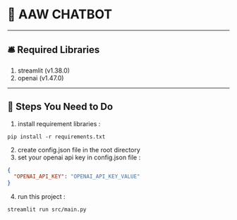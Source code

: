 # 🤖 AAW CHATBOT
_________________________________

## 🛎️ Required Libraries
1. streamlit (v1.38.0)
2. openai (v1.47.0)
_________________________________

## 👣 Steps You Need to Do
1. install requirement libraries : 
```commandline
pip install -r requirements.txt
```

2. create config.json file in the root directory
3. set your openai api key in config.json file :
```json
{
  "OPENAI_API_KEY": "OPENAI_API_KEY_VALUE"
}
```
4. run this project : 
```commandline
streamlit run src/main.py
```